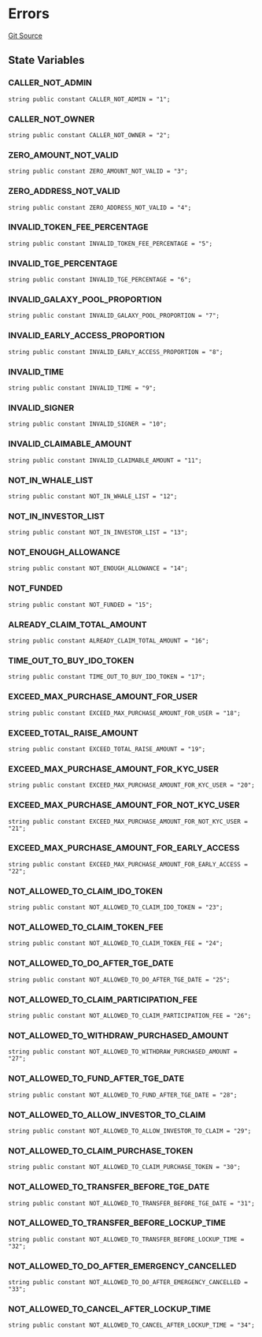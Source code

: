 # Errors
[Git Source](https://github.com/Sotatek-LoiNguyen2/ignition-sc/blob/6fd47416ac9b148d4f43e8bb90a990315ae49b42/contracts/helpers/Errors.sol)


## State Variables
### CALLER_NOT_ADMIN

```solidity
string public constant CALLER_NOT_ADMIN = "1";
```


### CALLER_NOT_OWNER

```solidity
string public constant CALLER_NOT_OWNER = "2";
```


### ZERO_AMOUNT_NOT_VALID

```solidity
string public constant ZERO_AMOUNT_NOT_VALID = "3";
```


### ZERO_ADDRESS_NOT_VALID

```solidity
string public constant ZERO_ADDRESS_NOT_VALID = "4";
```


### INVALID_TOKEN_FEE_PERCENTAGE

```solidity
string public constant INVALID_TOKEN_FEE_PERCENTAGE = "5";
```


### INVALID_TGE_PERCENTAGE

```solidity
string public constant INVALID_TGE_PERCENTAGE = "6";
```


### INVALID_GALAXY_POOL_PROPORTION

```solidity
string public constant INVALID_GALAXY_POOL_PROPORTION = "7";
```


### INVALID_EARLY_ACCESS_PROPORTION

```solidity
string public constant INVALID_EARLY_ACCESS_PROPORTION = "8";
```


### INVALID_TIME

```solidity
string public constant INVALID_TIME = "9";
```


### INVALID_SIGNER

```solidity
string public constant INVALID_SIGNER = "10";
```


### INVALID_CLAIMABLE_AMOUNT

```solidity
string public constant INVALID_CLAIMABLE_AMOUNT = "11";
```


### NOT_IN_WHALE_LIST

```solidity
string public constant NOT_IN_WHALE_LIST = "12";
```


### NOT_IN_INVESTOR_LIST

```solidity
string public constant NOT_IN_INVESTOR_LIST = "13";
```


### NOT_ENOUGH_ALLOWANCE

```solidity
string public constant NOT_ENOUGH_ALLOWANCE = "14";
```


### NOT_FUNDED

```solidity
string public constant NOT_FUNDED = "15";
```


### ALREADY_CLAIM_TOTAL_AMOUNT

```solidity
string public constant ALREADY_CLAIM_TOTAL_AMOUNT = "16";
```


### TIME_OUT_TO_BUY_IDO_TOKEN

```solidity
string public constant TIME_OUT_TO_BUY_IDO_TOKEN = "17";
```


### EXCEED_MAX_PURCHASE_AMOUNT_FOR_USER

```solidity
string public constant EXCEED_MAX_PURCHASE_AMOUNT_FOR_USER = "18";
```


### EXCEED_TOTAL_RAISE_AMOUNT

```solidity
string public constant EXCEED_TOTAL_RAISE_AMOUNT = "19";
```


### EXCEED_MAX_PURCHASE_AMOUNT_FOR_KYC_USER

```solidity
string public constant EXCEED_MAX_PURCHASE_AMOUNT_FOR_KYC_USER = "20";
```


### EXCEED_MAX_PURCHASE_AMOUNT_FOR_NOT_KYC_USER

```solidity
string public constant EXCEED_MAX_PURCHASE_AMOUNT_FOR_NOT_KYC_USER = "21";
```


### EXCEED_MAX_PURCHASE_AMOUNT_FOR_EARLY_ACCESS

```solidity
string public constant EXCEED_MAX_PURCHASE_AMOUNT_FOR_EARLY_ACCESS = "22";
```


### NOT_ALLOWED_TO_CLAIM_IDO_TOKEN

```solidity
string public constant NOT_ALLOWED_TO_CLAIM_IDO_TOKEN = "23";
```


### NOT_ALLOWED_TO_CLAIM_TOKEN_FEE

```solidity
string public constant NOT_ALLOWED_TO_CLAIM_TOKEN_FEE = "24";
```


### NOT_ALLOWED_TO_DO_AFTER_TGE_DATE

```solidity
string public constant NOT_ALLOWED_TO_DO_AFTER_TGE_DATE = "25";
```


### NOT_ALLOWED_TO_CLAIM_PARTICIPATION_FEE

```solidity
string public constant NOT_ALLOWED_TO_CLAIM_PARTICIPATION_FEE = "26";
```


### NOT_ALLOWED_TO_WITHDRAW_PURCHASED_AMOUNT

```solidity
string public constant NOT_ALLOWED_TO_WITHDRAW_PURCHASED_AMOUNT = "27";
```


### NOT_ALLOWED_TO_FUND_AFTER_TGE_DATE

```solidity
string public constant NOT_ALLOWED_TO_FUND_AFTER_TGE_DATE = "28";
```


### NOT_ALLOWED_TO_ALLOW_INVESTOR_TO_CLAIM

```solidity
string public constant NOT_ALLOWED_TO_ALLOW_INVESTOR_TO_CLAIM = "29";
```


### NOT_ALLOWED_TO_CLAIM_PURCHASE_TOKEN

```solidity
string public constant NOT_ALLOWED_TO_CLAIM_PURCHASE_TOKEN = "30";
```


### NOT_ALLOWED_TO_TRANSFER_BEFORE_TGE_DATE

```solidity
string public constant NOT_ALLOWED_TO_TRANSFER_BEFORE_TGE_DATE = "31";
```


### NOT_ALLOWED_TO_TRANSFER_BEFORE_LOCKUP_TIME

```solidity
string public constant NOT_ALLOWED_TO_TRANSFER_BEFORE_LOCKUP_TIME = "32";
```


### NOT_ALLOWED_TO_DO_AFTER_EMERGENCY_CANCELLED

```solidity
string public constant NOT_ALLOWED_TO_DO_AFTER_EMERGENCY_CANCELLED = "33";
```


### NOT_ALLOWED_TO_CANCEL_AFTER_LOCKUP_TIME

```solidity
string public constant NOT_ALLOWED_TO_CANCEL_AFTER_LOCKUP_TIME = "34";
```


